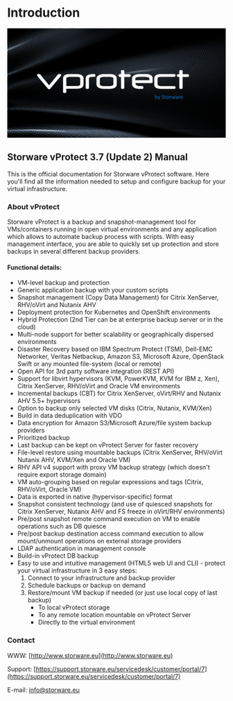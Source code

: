 # Introduction

![](.gitbook/assets/intro%20%281%29.png)

## Storware vProtect 3.7 \(Update 2\) Manual

This is the official documentation for Storware vProtect software. Here you'll find all the information needed to setup and configure backup for your virtual infrastructure.

### About vProtect

Storware vProtect is a backup and snapshot-management tool for VMs/containers running in open virtual environments and any application which allows to automate backup process with scripts. With easy management interface, you are able to quickly set up protection and store backups in several different backup providers.

#### Functional details:

* VM-level backup and protection
* Generic application backup with your custom scripts
* Snapshot management \(Copy Data Management\) for Citrix XenServer, RHV/oVirt and Nutanix AHV
* Deployment protection for Kubernetes and OpenShift environments
* Hybrid Protection \(2nd Tier can be at enterprise backup server or in the cloud\)
* Multi-node support for better scalability or geographically dispersed environments
* Disaster Recovery based on IBM Spectrum Protect \(TSM\), Dell-EMC Networker, Veritas Netbackup, Amazon S3, Microsoft Azure, OpenStack Swift or any mounted file-system \(local or remote\)
* Open API for 3rd party software integration \(REST API\)
* Support for libvirt hypervisors \(KVM, PowerKVM, KVM for IBM z, Xen\), Citrix XenServer, RHV/oVirt and Oracle VM environments
* Incremental backups \(CBT\) for Citrix XenServer, oVirt/RHV and Nutanix AHV 5.5+ hypervisors
* Option to backup only selected VM disks \(Citrix, Nutanix, KVM/Xen\)
* Build in data deduplication with VDO
* Data encryption for Amazon S3/Microsoft Azure/file system backup providers
* Prioritized backup
* Last backup can be kept on vProtect Server for faster recovery
* File-level restore using mountable backups \(Citrix XenServer, RHV/oVirt Nutanix AHV, KVM/Xen and Oracle VM\)
* RHV API v4 support with proxy VM backup strategy \(which doesn't require export storage domain\)
* VM auto-grouping based on regular expressions and tags \(Citrix, RHV/oVirt, Oracle VM\)
* Data is exported in native \(hypervisor-specific\) format
* Snapshot consistent technology \(and use of quiesced snapshots for Citrix XenServer, Nutanix AHV and FS freeze in oVirt/RHV environments\)
* Pre/post snapshot remote command execution on VM to enable operations such as DB quiesce
* Pre/post backup destination access command execution to allow mount/unmount operations on external storage providers
* LDAP authentication in management console
* Build-in vProtect DB backup
* Easy to use and intuitive management \(HTML5 web UI and CLI\) - protect your virtual infrastructure in 3 easy steps:
  1. Connect to your infrastructure and backup provider
  2. Schedule backups or backup on demand
  3. Restore/mount VM backup if needed \(or just use local copy of last backup\)
     * To local vProtect storage
     * To any remote location mountable on vProtect Server
     * Directly to the virtual environment

### Contact

WWW: [http://www.storware.eu](http://www.storware.eu)

Support: [https://support.storware.eu/servicedesk/customer/portal/7](https://support.storware.eu/servicedesk/customer/portal/7)

E-mail: [info@storware.eu](mailto:info@storware.eu)

